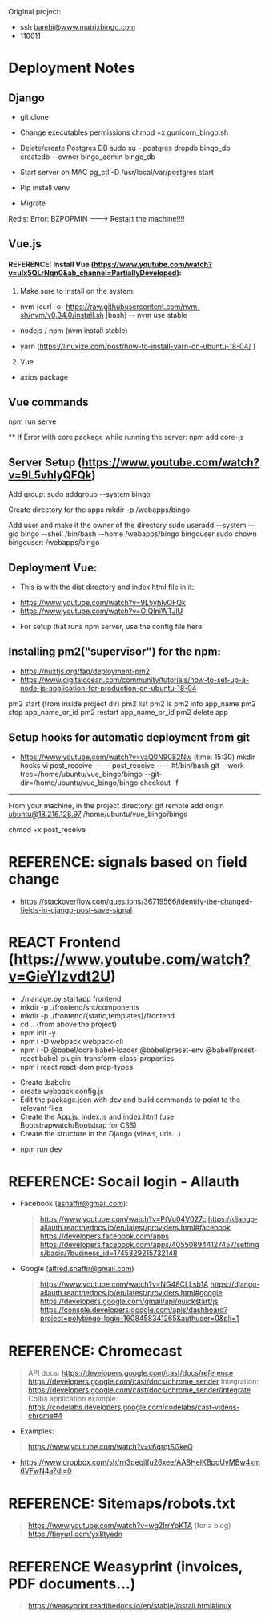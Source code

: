 Original project:

- ssh bambi@www.matrixbingo.com
- 110011

# Deployment Notes

## Django

- git clone <repo>
- Change executables permissions
  chmod +x gunicorn_bingo.sh

- Delete/create Postgres DB
  sudo su - postgres
  dropdb bingo_db
  createdb --owner bingo_admin bingo_db

- Start server on MAC
  pg_ctl -D /usr/local/var/postgres start

- Pip install venv
- Migrate

Redis:
Error: BZPOPMIN
---> Restart the machine!!!!

## Vue.js

#### REFERENCE: Install Vue (https://www.youtube.com/watch?v=uIx5QLrNqn0&ab_channel=PartiallyDeveloped):

1. Make sure to install on the system:

- nvm (curl -o- https://raw.githubusercontent.com/nvm-sh/nvm/v0.34.0/install.sh |bash)
  -- nvm use stable

- nodejs / npm (nvm install stable)
- yarn (https://linuxize.com/post/how-to-install-yarn-on-ubuntu-18-04/ )

2. Vue

- axios package

## Vue commands

npm run serve

\*\* If Error with core package while running the server:
npm add core-js

## Server Setup (https://www.youtube.com/watch?v=9L5vhIyQFQk)

Add group:
sudo addgroup --system bingo

Create directory for the apps
mkdir -p /webapps/bingo

Add user and make it the owner of the directory
sudo useradd --system --gid bingo --shell /bin/bash --home /webapps/bingo bingouser
sudo chown bingouser: /webapps/bingo

## Deployment Vue:

- This is with the dist directory and index.html file in it:

* https://www.youtube.com/watch?v=9L5vhIyQFQk
* https://www.youtube.com/watch?v=OIQIniWTJlU

- For setup that runs npm server, use the config file here

## Installing pm2("supervisor") for the npm:

- https://nuxtjs.org/faq/deployment-pm2
- https://www.digitalocean.com/community/tutorials/how-to-set-up-a-node-js-application-for-production-on-ubuntu-18-04

pm2 start (from inside project dir)
pm2 list
pm2 ls
pm2 info app_name
pm2 stop app_name_or_id
pm2 restart app_name_or_id
pm2 delete app

## Setup hooks for automatic deployment from git

- https://www.youtube.com/watch?v=vaQ0N9082Nw (time: 15:30)
  mkdir hooks
  vi post_receive
  ----- post_receive ----
  #!/bin/bash
  git --work-tree=/home/ubuntu/vue_bingo/bingo --git-dir=/home/ubuntu/vue_bingo/bingo checkout -f

---

From your machine, in the project directory:
git remote add origin ubuntu@18.216.128.97:/home/ubuntu/vue_bingo/bingo

chmod +x post_receive

# REFERENCE: signals based on field change

- https://stackoverflow.com/questions/36719566/identify-the-changed-fields-in-django-post-save-signal

# REACT Frontend (https://www.youtube.com/watch?v=GieYIzvdt2U)

- ./manage.py startapp frontend
- mkdir -p ./frontend/src/components
- mkdir -p ./frontend/{static,templates}/frontend
- cd .. (from above the project)
- npm init -y
- npm i -D webpack webpack-cli
- npm i -D @babel/core babel-loader @babel/preset-env @babel/preset-react babel-plugin-transform-class-properties
- npm i react react-dom prop-types

* Create .babelrc
* create webpack.config.js
* Edit the package.json with dev and build commands to point to the relevant files
* Create the App.js, index.js and index.html (use Bootstrapwatch/Bootstrap for CSS)
* Create the structure in the Django (views, urls...)

- npm run dev

# REFERENCE: Socail login - Allauth
- Facebook (ashaffir@gmail.com): 
  > https://www.youtube.com/watch?v=PtVu04V027c
  > https://django-allauth.readthedocs.io/en/latest/providers.html#facebook
  > https://developers.facebook.com/apps
  > https://developers.facebook.com/apps/405508944127457/settings/basic/?business_id=1745329215732148
- Google (alfred.shaffir@gmail.com)
  > https://www.youtube.com/watch?v=NG48CLLsb1A
  > https://django-allauth.readthedocs.io/en/latest/providers.html#google
  > https://developers.google.com/gmail/api/quickstart/js
  > https://console.developers.google.com/apis/dashboard?project=polybingo-login-1608458341265&authuser=0&pli=1

# REFERENCE: Chromecast
  > API docs: https://developers.google.com/cast/docs/reference
  > https://developers.google.com/cast/docs/chrome_sender
  > Integration: https://developers.google.com/cast/docs/chrome_sender/integrate
  > Colba application example:  https://codelabs.developers.google.com/codelabs/cast-videos-chrome#4
  - Examples:
  > https://www.youtube.com/watch?v=v6qrqtSGkeQ
   * https://www.dropbox.com/sh/rn3qeqjlfu26xee/AABHeIKBpqUvMBw4km6VFwN4a?dl=0
  
# REFERENCE: Sitemaps/robots.txt
  > https://www.youtube.com/watch?v=wg2IrrYpKTA (for a blog)
  > https://tinyurl.com/yx8tyedn

# REFERENCE Weasyprint (invoices, PDF documents...)
  > https://weasyprint.readthedocs.io/en/stable/install.html#linux
